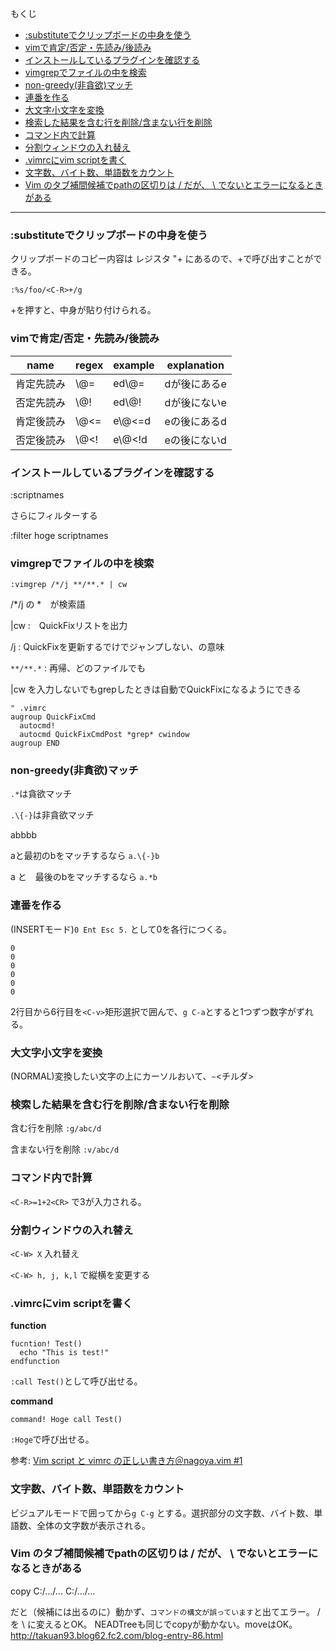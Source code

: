 もくじ

* [:substituteでクリップボードの中身を使う](#substituteでクリップボードの中身を使う)
* [vimで肯定/否定・先読み/後読み](#vimで肯定否定先読み後読み)
* [インストールしているプラグインを確認する](#インストールしているプラグインを確認する)
* [vimgrepでファイルの中を検索](#vimgrepでファイルの中を検索)
* [non-greedy(非貪欲)マッチ](#non-greedy非貪欲マッチ)
* [連番を作る](#連番を作る)
* [大文字小文字を変換](#大文字小文字を変換)
* [検索した結果を含む行を削除/含まない行を削除](#検索した結果を含む行を削除含まない行を削除)
* [コマンド内で計算](#コマンド内で計算)
* [分割ウィンドウの入れ替え](#分割ウィンドウの入れ替え)
* [.vimrcにvim scriptを書く](#vimrcにvim-scriptを書く)
* [文字数、バイト数、単語数をカウント](#文字数バイト数単語数をカウント)
* [Vim のタブ補間候補でpathの区切りは / だが、 \ でないとエラーになるときがある](#vim-のタブ補間候補でpathの区切りは--だが--でないとエラーになるときがある)

----

### :substituteでクリップボードの中身を使う

クリップボードのコピー内容は レジスタ "+ にあるので、<C-R>+で呼び出すことができる。
```
:%s/foo/<C-R>+/g
```
<C-R>+を押すと、中身が貼り付けられる。

### vimで肯定/否定・先読み/後読み

name       | regex | example| explanation
-----------|-----|-------|------
肯定先読み | \\@= | ed\\@= |  dが後にあるe
否定先読み | \\@! | ed\\@! |  dが後にないe
肯定後読み | \\@<=| e\\@<=d|  eの後にあるd
否定後読み | \\@<!| e\\@<!d|  eの後にないd

### インストールしているプラグインを確認する

:scriptnames

さらにフィルターする

:filter hoge scriptnames



### vimgrepでファイルの中を検索

`:vimgrep /*/j **/**.* | cw`

/*/j の *　が検索語

|cw :　QuickFixリストを出力

/j : QuickFixを更新するでけでジャンプしない、の意味

`**/**.*` : 再帰、どのファイルでも

|cw を入力しないでもgrepしたときは自動でQuickFixになるようにできる

```
" .vimrc
augroup QuickFixCmd
  autocmd!
  autocmd QuickFixCmdPost *grep* cwindow
augroup END
```

### non-greedy(非貪欲)マッチ


`.*`は貪欲マッチ

`.\{-}`は非貪欲マッチ


abbbb

aと最初のbをマッチするなら `a.\{-}b`

a と　最後のbをマッチするなら `a.*b`


### 連番を作る

(INSERTモード)`0 Ent Esc 5.` として0を各行につくる。
```
0
0
0
0
0
0
```
2行目から6行目を`<C-v>`矩形選択で囲んで、`g C-a`とすると1つずつ数字がずれる。

### 大文字小文字を変換

(NORMAL)変換したい文字の上にカーソルおいて、`~`<チルダ>

### 検索した結果を含む行を削除/含まない行を削除

含む行を削除 `:g/abc/d`

含まない行を削除 `:v/abc/d`


### コマンド内で計算
`<C-R>=1+2<CR>` で3が入力される。
  
### 分割ウィンドウの入れ替え
`<C-W> X` 入れ替え

`<C-W> h, j, k,l` で縦横を変更する


### .vimrcにvim scriptを書く

**function**
```vim
fucntion! Test()
  echo "This is test!"
endfunction
```

`:call Test()`として呼び出せる。

**command**
```vim
command! Hoge call Test()
```
`:Hoge`で呼び出せる。

参考: 
[Vim script と vimrc の正しい書き方＠nagoya.vim #1](https://www.slideshare.net/cohama/vim-script-vimrc-nagoyavim-1)


### 文字数、バイト数、単語数をカウント

ビジュアルモードで囲ってから`g C-g` とする。選択部分の文字数、バイト数、単語数、全体の文字数が表示される。

### Vim のタブ補間候補でpathの区切りは / だが、 \ でないとエラーになるときがある

copy C:/.../... C:/.../... 

だと（候補には出るのに）動かず、`コマンドの構文が誤っています`と出てエラー。 / を \ に変えるとOK。
NEADTreeも同じでcopyが動かない。moveはOK。
http://takuan93.blog62.fc2.com/blog-entry-86.html
